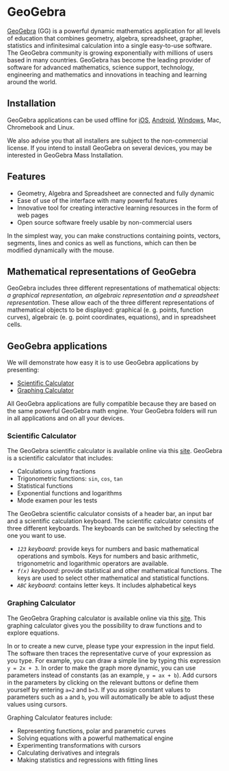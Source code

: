# GeoGebra
[GeoGebra](https://www.geogebra.org) (GG) is a powerful dynamic mathematics application for all levels of education that combines geometry, algebra, spreadsheet, grapher, statistics and infinitesimal calculation into a single easy-to-use software. The GeoGebra community is growing exponentially with millions of users based in many countries. GeoGebra has become the leading provider of software for advanced mathematics, science support, technology, engineering and mathematics and innovations in teaching and learning around the world.

## Installation
GeoGebra applications can be used offline for [iOS](https://itunes.apple.com/us/app/geogebra-graphing-calculator/id1146717204), [Android](https://play.google.com/store/apps/details?id=org.geogebra.android), [Windows](https://www.geogebra.org/download), Mac, Chromebook and Linux.

We also advise you that all installers are subject to the non-commercial license. If you intend to install GeoGebra on several devices, you may be interested in GeoGebra Mass Installation.


## Features
- Geometry, Algebra and Spreadsheet are connected and fully dynamic
- Ease of use of the interface with many powerful features
- Innovative tool for creating interactive learning resources in the form of web pages
- Open source software freely usable by non-commercial users

In the simplest way, you can make constructions containing points, vectors, segments, lines and conics as well as functions, which can then be modified dynamically with the mouse.

## Mathematical representations of GeoGebra
GeoGebra includes three different representations of mathematical objects: _a graphical representation, an algebraic representation and a spreadsheet representation_.
These allow each of the three different representations of mathematical objects to be displayed: graphical (e. g. points, function curves), algebraic (e. g. point coordinates, equations), and in spreadsheet cells. 

## GeoGebra applications
We will demonstrate how easy it is to use GeoGebra applications by presenting:

- [Scientific Calculator](#scientific-calculator)
- [Graphing Calculator](#graphing-calculator)

All GeoGebra applications are fully compatible because they are based on the same powerful GeoGebra math engine. Your GeoGebra folders will run in all applications and on all your devices.

### Scientific Calculator
The GeoGebra scientific calculator is available online via this [site](https://www.geogebra.org/calculator).
GeoGebra is a scientific calculator that includes:
- Calculations using fractions
- Trigonometric functions: `sin`, `cos`, `tan`
- Statistical functions
- Exponential functions and logarithms
- Mode examen pour les tests

The GeoGebra scientific calculator consists of a header bar, an input bar and a scientific calculation keyboard. The scientific calculator consists of three different keyboards. The keyboards can be switched by selecting the one you want to use.
-  _`123` keyboard_: provide keys for numbers and basic mathematical operations and symbols. Keys for numbers and basic arithmetic, trigonometric and logarithmic operators are available.
- _`f(x)` keyboard_: provide statistical and other mathematical functions.  The keys are used to select other mathematical and statistical functions.
- _`ABC` keyboard_: contains letter keys. It includes alphabetical keys 

### Graphing Calculator
The GeoGebra Graphing calculator is available online via this [site](https://www.geogebra.org/graphing). This graphing calculator gives you the possibility to draw functions and to explore equations.
 
In or to create a new curve, please type your expression in the input field. The software then traces the representative curve of your expression as you type.
For example, you can draw a simple line by typing this expression `y = 2x + 3`. In order to make the graph more dynamic, you can use parameters instead of constants (as an example, `y = ax + b`).
Add cursors in the parameters by clicking on the relevant buttons or define them yourself by entering `a=2` and `b=3`. If you assign constant values to parameters such as `a` and `b`, you will automatically be able to adjust these values using cursors. 

Graphing Calculator features include: 
- Representing functions, polar and parametric curves
- Solving equations with a powerful mathematical engine
- Experimenting transformations with cursors
- Calculating derivatives and integrals
- Making statistics and regressions with fitting lines



